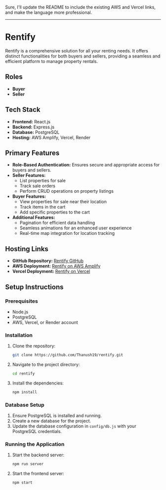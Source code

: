 Sure, I'll update the README to include the existing AWS and Vercel links, and make the language more professional.

---

# Rentify

Rentify is a comprehensive solution for all your renting needs. It offers distinct functionalities for both buyers and sellers, providing a seamless and efficient platform to manage property rentals.

## Roles

- **Buyer**
- **Seller**

## Tech Stack

- **Frontend:** React.js
- **Backend:** Express.js
- **Database:** PostgreSQL
- **Hosting:** AWS Amplify, Vercel, Render

## Primary Features

- **Role-Based Authentication:** Ensures secure and appropriate access for buyers and sellers.
- **Seller Features:**
  - List properties for sale
  - Track sale orders
  - Perform CRUD operations on property listings
- **Buyer Features:**
  - View properties for sale near their location
  - Track items in the cart
  - Add specific properties to the cart
- **Additional Features:**
  - Pagination for efficient data handling
  - Seamless animations for an enhanced user experience
  - Real-time map integration for location tracking

## Hosting Links

- **GitHub Repository:** [Rentify GitHub](https://github.com/Thanush19/rentify.git)
- **AWS Deployment:** [Rentify on AWS Amplify](https://main.dvoc48ea97oy0.amplifyapp.com/)
- **Vercel Deployment:** [Rentify on Vercel](https://rentify-jade-theta.vercel.app/)

## Setup Instructions

### Prerequisites

- Node.js
- PostgreSQL
- AWS, Vercel, or Render account

### Installation

1. Clone the repository:
   ```bash
   git clone https://github.com/Thanush19/rentify.git
   ```
2. Navigate to the project directory:
   ```bash
   cd rentify
   ```
3. Install the dependencies:
   ```bash
   npm install
   ```

### Database Setup

1. Ensure PostgreSQL is installed and running.
2. Create a new database for the project.
3. Update the database configuration in `config/db.js` with your PostgreSQL credentials.

### Running the Application

1. Start the backend server:
   ```bash
   npm run server
   ```
2. Start the frontend server:
   ```bash
   npm start
   ```
